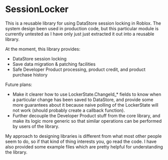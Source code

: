 # SessionLocker

This is a reusable library for using DataStore session locking in Roblox. The system design been used in production code, but this particular module is currently untested as I have only just just extracted it out into a reusable library.

At the moment, this library provides:
- DataStore session locking
- Save data migration & patching facilities
- Safe Developer Product processing, product credit, and product purchase history

Future plans:
- Make it clearer how to use LockerState.ChangeId_* fields to know when a particular change has been saved to DataStore, and provide some more guarantees about it because naive polling of the LockerState will not work (should probably create a callback function).
- Further decouple the Developer Product stuff from the core library, and make its logic more generic so that similar operations can be performed by users of the library.

My approach to designing libraries is different from what most other people seem to do, so if that kind of thing interests you, go read the code. I have also provided some example files which are pretty helpful for understanding the library.
